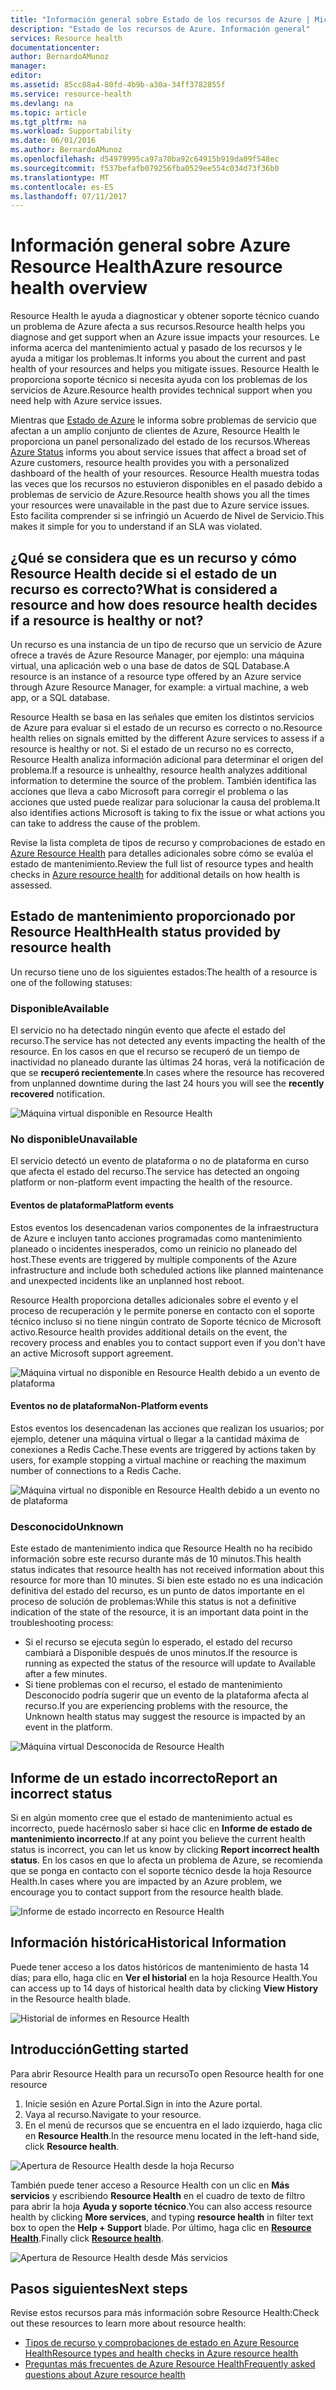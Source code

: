 ```yaml
---
title: "Información general sobre Estado de los recursos de Azure | Microsoft Docs"
description: "Estado de los recursos de Azure. Información general"
services: Resource health
documentationcenter: 
author: BernardoAMunoz
manager: 
editor: 
ms.assetid: 85cc88a4-80fd-4b9b-a30a-34ff3782855f
ms.service: resource-health
ms.devlang: na
ms.topic: article
ms.tgt_pltfrm: na
ms.workload: Supportability
ms.date: 06/01/2016
ms.author: BernardoAMunoz
ms.openlocfilehash: d54979995ca97a70ba92c64915b919da09f548ec
ms.sourcegitcommit: f537befafb079256fba0529ee554c034d73f36b0
ms.translationtype: MT
ms.contentlocale: es-ES
ms.lasthandoff: 07/11/2017
---
```

# <a name="azure-resource-health-overview"></a><span data-ttu-id="a0378-103">Información general sobre Azure Resource Health</span><span class="sxs-lookup"><span data-stu-id="a0378-103">Azure resource health overview</span></span>
 
<span data-ttu-id="a0378-104">Resource Health le ayuda a diagnosticar y obtener soporte técnico cuando un problema de Azure afecta a sus recursos.</span><span class="sxs-lookup"><span data-stu-id="a0378-104">Resource health helps you diagnose and get support when an Azure issue impacts your resources.</span></span> <span data-ttu-id="a0378-105">Le informa acerca del mantenimiento actual y pasado de los recursos y le ayuda a mitigar los problemas.</span><span class="sxs-lookup"><span data-stu-id="a0378-105">It informs you about the current and past health of your resources and helps you mitigate issues.</span></span> <span data-ttu-id="a0378-106">Resource Health le proporciona soporte técnico si necesita ayuda con los problemas de los servicios de Azure.</span><span class="sxs-lookup"><span data-stu-id="a0378-106">Resource health provides technical support when you need help with Azure service issues.</span></span>

<span data-ttu-id="a0378-107">Mientras que [Estado de Azure](https://status.azure.com) le informa sobre problemas de servicio que afectan a un amplio conjunto de clientes de Azure, Resource Health le proporciona un panel personalizado del estado de los recursos.</span><span class="sxs-lookup"><span data-stu-id="a0378-107">Whereas [Azure Status](https://status.azure.com) informs you about service issues that affect a broad set of Azure customers, resource health provides you with a personalized dashboard of the health of your resources.</span></span> <span data-ttu-id="a0378-108">Resource Health muestra todas las veces que los recursos no estuvieron disponibles en el pasado debido a problemas de servicio de Azure.</span><span class="sxs-lookup"><span data-stu-id="a0378-108">Resource health shows you all the times your resources were unavailable in the past due to Azure service issues.</span></span> <span data-ttu-id="a0378-109">Esto facilita comprender si se infringió un Acuerdo de Nivel de Servicio.</span><span class="sxs-lookup"><span data-stu-id="a0378-109">This makes it simple for you to understand if an SLA was violated.</span></span> 

## <a name="what-is-considered-a-resource-and-how-does-resource-health-decides-if-a-resource-is-healthy-or-not"></a><span data-ttu-id="a0378-110">¿Qué se considera que es un recurso y cómo Resource Health decide si el estado de un recurso es correcto?</span><span class="sxs-lookup"><span data-stu-id="a0378-110">What is considered a resource and how does resource health decides if a resource is healthy or not?</span></span>
<span data-ttu-id="a0378-111">Un recurso es una instancia de un tipo de recurso que un servicio de Azure ofrece a través de Azure Resource Manager, por ejemplo: una máquina virtual, una aplicación web o una base de datos de SQL Database.</span><span class="sxs-lookup"><span data-stu-id="a0378-111">A resource is an instance of a resource type offered by an Azure service through Azure Resource Manager, for example: a virtual machine, a web app, or a SQL database.</span></span>

<span data-ttu-id="a0378-112">Resource Health se basa en las señales que emiten los distintos servicios de Azure para evaluar si el estado de un recurso es correcto o no.</span><span class="sxs-lookup"><span data-stu-id="a0378-112">Resource health relies on signals emitted by the different Azure services to assess if a resource is healthy or not.</span></span> <span data-ttu-id="a0378-113">Si el estado de un recurso no es correcto, Resource Health analiza información adicional para determinar el origen del problema.</span><span class="sxs-lookup"><span data-stu-id="a0378-113">If a resource is unhealthy, resource health analyzes additional information to determine the source of the problem.</span></span> <span data-ttu-id="a0378-114">También identifica las acciones que lleva a cabo Microsoft para corregir el problema o las acciones que usted puede realizar para solucionar la causa del problema.</span><span class="sxs-lookup"><span data-stu-id="a0378-114">It also identifies actions Microsoft is taking to fix the issue or what actions you can take to address the cause of the problem.</span></span> 

<span data-ttu-id="a0378-115">Revise la lista completa de tipos de recurso y comprobaciones de estado en [Azure Resource Health](resource-health-checks-resource-types.md) para detalles adicionales sobre cómo se evalúa el estado de mantenimiento.</span><span class="sxs-lookup"><span data-stu-id="a0378-115">Review the full list of resource types and health checks in [Azure resource health](resource-health-checks-resource-types.md) for additional details on how health is assessed.</span></span>

## <a name="health-status-provided-by-resource-health"></a><span data-ttu-id="a0378-116">Estado de mantenimiento proporcionado por Resource Health</span><span class="sxs-lookup"><span data-stu-id="a0378-116">Health status provided by resource health</span></span>
<span data-ttu-id="a0378-117">Un recurso tiene uno de los siguientes estados:</span><span class="sxs-lookup"><span data-stu-id="a0378-117">The health of a resource is one of the following statuses:</span></span>

### <a name="available"></a><span data-ttu-id="a0378-118">Disponible</span><span class="sxs-lookup"><span data-stu-id="a0378-118">Available</span></span>
<span data-ttu-id="a0378-119">El servicio no ha detectado ningún evento que afecte el estado del recurso.</span><span class="sxs-lookup"><span data-stu-id="a0378-119">The service has not detected any events impacting the health of the resource.</span></span> <span data-ttu-id="a0378-120">En los casos en que el recurso se recuperó de un tiempo de inactividad no planeado durante las últimas 24 horas, verá la notificación de que se **recuperó recientemente**.</span><span class="sxs-lookup"><span data-stu-id="a0378-120">In cases where the resource has recovered from unplanned downtime during the last 24 hours you will see the **recently recovered** notification.</span></span>

![Máquina virtual disponible en Resource Health](./media/resource-health-overview/Available.png)

### <a name="unavailable"></a><span data-ttu-id="a0378-122">No disponible</span><span class="sxs-lookup"><span data-stu-id="a0378-122">Unavailable</span></span>
<span data-ttu-id="a0378-123">El servicio detectó un evento de plataforma o no de plataforma en curso que afecta el estado del recurso.</span><span class="sxs-lookup"><span data-stu-id="a0378-123">The service has detected an ongoing platform or non-platform event impacting the health of the resource.</span></span>

#### <a name="platform-events"></a><span data-ttu-id="a0378-124">Eventos de plataforma</span><span class="sxs-lookup"><span data-stu-id="a0378-124">Platform events</span></span>
<span data-ttu-id="a0378-125">Estos eventos los desencadenan varios componentes de la infraestructura de Azure e incluyen tanto acciones programadas como mantenimiento planeado o incidentes inesperados, como un reinicio no planeado del host.</span><span class="sxs-lookup"><span data-stu-id="a0378-125">These events are triggered by multiple components of the Azure infrastructure and include both scheduled actions like planned maintenance and unexpected incidents like an unplanned host reboot.</span></span>

<span data-ttu-id="a0378-126">Resource Health proporciona detalles adicionales sobre el evento y el proceso de recuperación y le permite ponerse en contacto con el soporte técnico incluso si no tiene ningún contrato de Soporte técnico de Microsoft activo.</span><span class="sxs-lookup"><span data-stu-id="a0378-126">Resource health provides additional details on the event, the recovery process and enables you to contact support even if you don't have an active Microsoft support agreement.</span></span>

![Máquina virtual no disponible en Resource Health debido a un evento de plataforma](./media/resource-health-overview/Unavailable.png)

#### <a name="non-platform-events"></a><span data-ttu-id="a0378-128">Eventos no de plataforma</span><span class="sxs-lookup"><span data-stu-id="a0378-128">Non-Platform events</span></span>
<span data-ttu-id="a0378-129">Estos eventos los desencadenan las acciones que realizan los usuarios; por ejemplo, detener una máquina virtual o llegar a la cantidad máxima de conexiones a Redis Cache.</span><span class="sxs-lookup"><span data-stu-id="a0378-129">These events are triggered by actions taken by users, for example stopping a virtual machine or reaching the maximum number of connections to a Redis Cache.</span></span>

![Máquina virtual no disponible en Resource Health debido a un evento no de plataforma](./media/resource-health-overview/Unavailable_NonPlatform.png)

### <a name="unknown"></a><span data-ttu-id="a0378-131">Desconocido</span><span class="sxs-lookup"><span data-stu-id="a0378-131">Unknown</span></span>
<span data-ttu-id="a0378-132">Este estado de mantenimiento indica que Resource Health no ha recibido información sobre este recurso durante más de 10 minutos.</span><span class="sxs-lookup"><span data-stu-id="a0378-132">This health status indicates that resource health has not received information about this resource for more than 10 minutes.</span></span> <span data-ttu-id="a0378-133">Si bien este estado no es una indicación definitiva del estado del recurso, es un punto de datos importante en el proceso de solución de problemas:</span><span class="sxs-lookup"><span data-stu-id="a0378-133">While this status is not a definitive indication of the state of the resource, it is an important data point in the troubleshooting process:</span></span>
* <span data-ttu-id="a0378-134">Si el recurso se ejecuta según lo esperado, el estado del recurso cambiará a Disponible después de unos minutos.</span><span class="sxs-lookup"><span data-stu-id="a0378-134">If the resource is running as expected the status of the resource will update to Available after a few minutes.</span></span>
* <span data-ttu-id="a0378-135">Si tiene problemas con el recurso, el estado de mantenimiento Desconocido podría sugerir que un evento de la plataforma afecta al recurso.</span><span class="sxs-lookup"><span data-stu-id="a0378-135">If you are experiencing problems with the resource, the Unknown health status may suggest the resource is impacted by an event in the platform.</span></span>

![Máquina virtual Desconocida de Resource Health](./media/resource-health-overview/Unknown.png)

## <a name="report-an-incorrect-status"></a><span data-ttu-id="a0378-137">Informe de un estado incorrecto</span><span class="sxs-lookup"><span data-stu-id="a0378-137">Report an incorrect status</span></span>
<span data-ttu-id="a0378-138">Si en algún momento cree que el estado de mantenimiento actual es incorrecto, puede hacérnoslo saber si hace clic en **Informe de estado de mantenimiento incorrecto**.</span><span class="sxs-lookup"><span data-stu-id="a0378-138">If at any point you believe the current health status is incorrect, you can let us know by clicking **Report incorrect health status**.</span></span> <span data-ttu-id="a0378-139">En los casos en que lo afecta un problema de Azure, se recomienda que se ponga en contacto con el soporte técnico desde la hoja Resource Health.</span><span class="sxs-lookup"><span data-stu-id="a0378-139">In cases where you are impacted by an Azure problem, we encourage you to contact support from the resource health blade.</span></span> 

![Informe de estado incorrecto en Resource Health](./media/resource-health-overview/incorrect-status.png)

## <a name="historical-information"></a><span data-ttu-id="a0378-141">Información histórica</span><span class="sxs-lookup"><span data-stu-id="a0378-141">Historical Information</span></span>
<span data-ttu-id="a0378-142">Puede tener acceso a los datos históricos de mantenimiento de hasta 14 días; para ello, haga clic en **Ver el historial** en la hoja Resource Health.</span><span class="sxs-lookup"><span data-stu-id="a0378-142">You can access up to 14 days of historical health data by clicking **View History** in the Resource health blade.</span></span> 

![Historial de informes en Resource Health](./media/resource-health-overview/history-blade.png)

## <a name="getting-started"></a><span data-ttu-id="a0378-144">Introducción</span><span class="sxs-lookup"><span data-stu-id="a0378-144">Getting started</span></span>
<span data-ttu-id="a0378-145">Para abrir Resource Health para un recurso</span><span class="sxs-lookup"><span data-stu-id="a0378-145">To open Resource health for one resource</span></span>
1.  <span data-ttu-id="a0378-146">Inicie sesión en Azure Portal.</span><span class="sxs-lookup"><span data-stu-id="a0378-146">Sign in into the Azure portal.</span></span>
2.  <span data-ttu-id="a0378-147">Vaya al recurso.</span><span class="sxs-lookup"><span data-stu-id="a0378-147">Navigate to your resource.</span></span>
3.  <span data-ttu-id="a0378-148">En el menú de recursos que se encuentra en el lado izquierdo, haga clic en **Resource Health**.</span><span class="sxs-lookup"><span data-stu-id="a0378-148">In the resource menu located in the left-hand side, click **Resource health**.</span></span>

![Apertura de Resource Health desde la hoja Recurso](./media/resource-health-overview/from-resource-blade.png)

<span data-ttu-id="a0378-150">También puede tener acceso a Resource Health con un clic en **Más servicios** y escribiendo **Resource Health** en el cuadro de texto de filtro para abrir la hoja **Ayuda y soporte técnico**.</span><span class="sxs-lookup"><span data-stu-id="a0378-150">You can also access resource health by clicking **More services**, and typing **resource health** in filter text box to open the **Help + Support** blade.</span></span> <span data-ttu-id="a0378-151">Por último, haga clic en [**Resource Health**](https://ms.portal.azure.com/#blade/Microsoft_Azure_Monitoring/AzureMonitoringBrowseBlade/resourceHealth).</span><span class="sxs-lookup"><span data-stu-id="a0378-151">Finally click [**Resource health**](https://ms.portal.azure.com/#blade/Microsoft_Azure_Monitoring/AzureMonitoringBrowseBlade/resourceHealth).</span></span>

![Apertura de Resource Health desde Más servicios](./media/resource-health-overview/FromOtherServices.png)

## <a name="next-steps"></a><span data-ttu-id="a0378-153">Pasos siguientes</span><span class="sxs-lookup"><span data-stu-id="a0378-153">Next steps</span></span>

<span data-ttu-id="a0378-154">Revise estos recursos para más información sobre Resource Health:</span><span class="sxs-lookup"><span data-stu-id="a0378-154">Check out these resources to learn more about resource health:</span></span>
-  [<span data-ttu-id="a0378-155">Tipos de recurso y comprobaciones de estado en Azure Resource Health</span><span class="sxs-lookup"><span data-stu-id="a0378-155">Resource types and health checks in Azure resource health</span></span>](resource-health-checks-resource-types.md)
-  [<span data-ttu-id="a0378-156">Preguntas más frecuentes de Azure Resource Health</span><span class="sxs-lookup"><span data-stu-id="a0378-156">Frequently asked questions about Azure resource health</span></span>](resource-health-faq.md)




